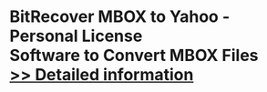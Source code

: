 # BitRecover MBOX to Yahoo - Personal License<br />Software to Convert MBOX Files<br />[>> Detailed information](https://secure.shareit.com/shareit/product.html?productid=300810064&affiliateid=200057808)